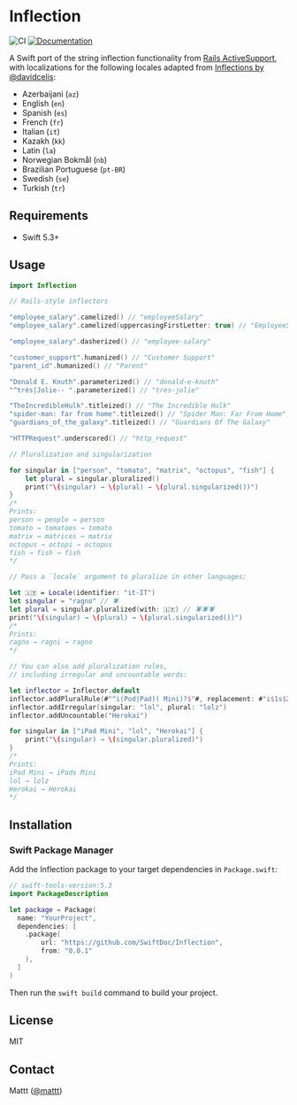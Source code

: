 # Inflection

![CI][ci badge]
[![Documentation][documentation badge]][documentation]

A Swift port of the string inflection functionality from
[Rails ActiveSupport](https://github.com/rails/rails/blob/master/activesupport/lib/active_support/inflector/inflections.rb),
with localizations for the following locales adapted from [Inflections by @davidcelis](https://github.com/davidcelis/inflections):

- Azerbaijani (`az`)
- English (`en`)
- Spanish (`es`)
- French (`fr`)
- Italian (`it`)
- Kazakh (`kk`)
- Latin (`la`)
- Norwegian Bokmål (`nb`)
- Brazilian Portuguese (`pt-BR`)
- Swedish (`se`)
- Turkish (`tr`)

## Requirements

- Swift 5.3+

## Usage

```swift
import Inflection

// Rails-style inflectors

"employee_salary".camelized() // "employeeSalary"
"employee_salary".camelized(uppercasingFirstLetter: true) // "EmployeeSalary"

"employee_salary".dasherized() // "employee-salary"

"customer_support".humanized() // "Customer Support"
"parent_id".humanized() // "Parent"

"Donald E. Knuth".parameterized() // "donald-e-knuth"
"^très|Jolie-- ".parameterized() // "tres-jolie"

"TheIncredibleHulk".titleized() // "The Incredible Hulk"
"spider-man: far from home".titleized() // "Spider Man: Far From Home"
"guardians_of_the_galaxy".titleized() // "Guardians Of The Galaxy"

"HTTPRequest".underscored() // "http_request"

// Pluralization and singularization

for singular in ["person", "tomato", "matrix", "octopus", "fish"] {
    let plural = singular.pluralized()
    print("\(singular) → \(plural) → \(plural.singularized())")
}
/*
Prints:
person → people → person
tomato → tomatoes → tomato
matrix → matrices → matrix
octopus → octopi → octopus
fish → fish → fish
*/

// Pass a `locale` argument to pluralize in other languages:

let 🇮🇹 = Locale(identifier: "it-IT")
let singular = "ragno" // 🕷
let plural = singular.pluralized(with: 🇮🇹) // 🕷🕷🕷
print("\(singular) → \(plural) → \(plural.singularized())")
/*
Prints:
ragno → ragni → ragno
*/

// You can also add pluralization rules,
// including irregular and uncountable words:

let inflector = Inflector.default
inflector.addPluralRule(#"^i(Pod|Pad)( Mini)?$"#, replacement: #"i$1s$2"#)
inflector.addIrregular(singular: "lol", plural: "lolz")
inflector.addUncountable("Herokai")

for singular in ["iPad Mini", "lol", "Herokai"] {
    print("\(singular) → \(singular.pluralized)")
}
/*
Prints:
iPad Mini → iPads Mini
lol → lolz
Herokai → Herokai
*/
```

## Installation

### Swift Package Manager

Add the Inflection package to your target dependencies in `Package.swift`:

```swift
// swift-tools-version:5.3
import PackageDescription

let package = Package(
  name: "YourProject",
  dependencies: [
    .package(
        url: "https://github.com/SwiftDoc/Inflection",
        from: "0.0.1"
    ),
  ]
)
```

Then run the `swift build` command to build your project.

## License

MIT

## Contact

Mattt ([@mattt](https://twitter.com/mattt))

[ci badge]: https://github.com/SwiftDocOrg/Inflection/workflows/CI/badge.svg
[documentation badge]: https://github.com/SwiftDocOrg/Inflection/workflows/Documentation/badge.svg
[documentation]: https://github.com/SwiftDocOrg/Inflection/wiki
